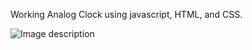 Working Analog Clock using javascript, HTML, and CSS.

![Image description](https://github.com/kanchan1910/Working-Analog-Clock-using-JS-HTML-CSS/blob/master/final_clock.png)
